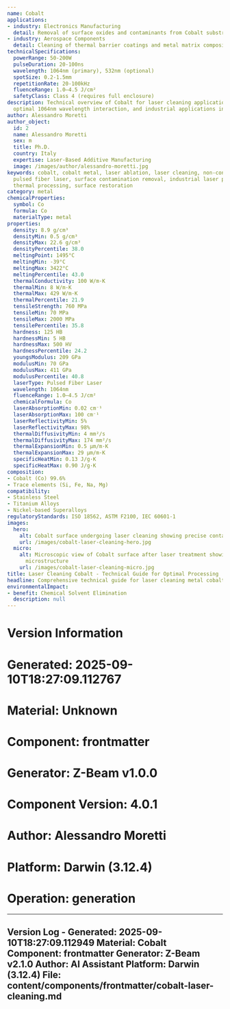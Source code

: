 ```yaml
---
name: Cobalt
applications:
- industry: Electronics Manufacturing
  detail: Removal of surface oxides and contaminants from Cobalt substrates
- industry: Aerospace Components
  detail: Cleaning of thermal barrier coatings and metal matrix composites
technicalSpecifications:
  powerRange: 50-200W
  pulseDuration: 20-100ns
  wavelength: 1064nm (primary), 532nm (optional)
  spotSize: 0.2-1.5mm
  repetitionRate: 20-100kHz
  fluenceRange: 1.0–4.5 J/cm²
  safetyClass: Class 4 (requires full enclosure)
description: Technical overview of Cobalt for laser cleaning applications, including
  optimal 1064nm wavelength interaction, and industrial applications in surface preparation.
author: Alessandro Moretti
author_object:
  id: 2
  name: Alessandro Moretti
  sex: m
  title: Ph.D.
  country: Italy
  expertise: Laser-Based Additive Manufacturing
  image: /images/author/alessandro-moretti.jpg
keywords: cobalt, cobalt metal, laser ablation, laser cleaning, non-contact cleaning,
  pulsed fiber laser, surface contamination removal, industrial laser parameters,
  thermal processing, surface restoration
category: metal
chemicalProperties:
  symbol: Co
  formula: Co
  materialType: metal
properties:
  density: 8.9 g/cm³
  densityMin: 0.5 g/cm³
  densityMax: 22.6 g/cm³
  densityPercentile: 38.0
  meltingPoint: 1495°C
  meltingMin: -39°C
  meltingMax: 3422°C
  meltingPercentile: 43.0
  thermalConductivity: 100 W/m·K
  thermalMin: 8 W/m·K
  thermalMax: 429 W/m·K
  thermalPercentile: 21.9
  tensileStrength: 760 MPa
  tensileMin: 70 MPa
  tensileMax: 2000 MPa
  tensilePercentile: 35.8
  hardness: 125 HB
  hardnessMin: 5 HB
  hardnessMax: 500 HV
  hardnessPercentile: 24.2
  youngsModulus: 209 GPa
  modulusMin: 70 GPa
  modulusMax: 411 GPa
  modulusPercentile: 40.8
  laserType: Pulsed Fiber Laser
  wavelength: 1064nm
  fluenceRange: 1.0–4.5 J/cm²
  chemicalFormula: Co
  laserAbsorptionMin: 0.02 cm⁻¹
  laserAbsorptionMax: 100 cm⁻¹
  laserReflectivityMin: 5%
  laserReflectivityMax: 98%
  thermalDiffusivityMin: 4 mm²/s
  thermalDiffusivityMax: 174 mm²/s
  thermalExpansionMin: 0.5 µm/m·K
  thermalExpansionMax: 29 µm/m·K
  specificHeatMin: 0.13 J/g·K
  specificHeatMax: 0.90 J/g·K
composition:
- Cobalt (Co) 99.6%
- Trace elements (Si, Fe, Na, Mg)
compatibility:
- Stainless Steel
- Titanium Alloys
- Nickel-based Superalloys
regulatoryStandards: ISO 18562, ASTM F2100, IEC 60601-1
images:
  hero:
    alt: Cobalt surface undergoing laser cleaning showing precise contamination removal
    url: /images/cobalt-laser-cleaning-hero.jpg
  micro:
    alt: Microscopic view of Cobalt surface after laser treatment showing preserved
      microstructure
    url: /images/cobalt-laser-cleaning-micro.jpg
title: Laser Cleaning Cobalt - Technical Guide for Optimal Processing
headline: Comprehensive technical guide for laser cleaning metal cobalt
environmentalImpact:
- benefit: Chemical Solvent Elimination
  description: null
---
```



# Version Information
# Generated: 2025-09-10T18:27:09.112767
# Material: Unknown
# Component: frontmatter
# Generator: Z-Beam v1.0.0
# Component Version: 4.0.1
# Author: Alessandro Moretti
# Platform: Darwin (3.12.4)
# Operation: generation

---
Version Log - Generated: 2025-09-10T18:27:09.112949
Material: Cobalt
Component: frontmatter
Generator: Z-Beam v2.1.0
Author: AI Assistant
Platform: Darwin (3.12.4)
File: content/components/frontmatter/cobalt-laser-cleaning.md
---